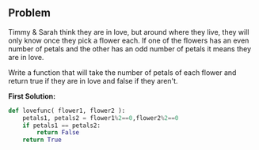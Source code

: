 ## Problem

Timmy & Sarah think they are in love, but around where they live, they will only know once they pick a flower each. If one of the flowers has an even number of petals and the other has an odd number of petals it means they are in love.

Write a function that will take the number of petals of each flower and return true if they are in love and false if they aren't.

**First Solution:**

```python
def lovefunc( flower1, flower2 ):
    petals1, petals2 = flower1%2==0,flower2%2==0
    if petals1 == petals2:
        return False
    return True
```
